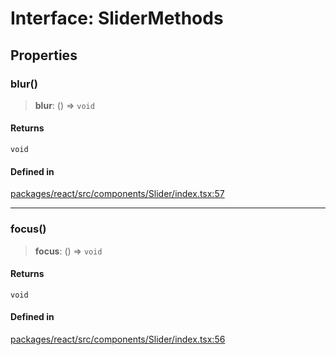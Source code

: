 # Interface: SliderMethods

## Properties

### blur()

> **blur**: () => `void`

#### Returns

`void`

#### Defined in

[packages/react/src/components/Slider/index.tsx:57](https://github.com/m1m0zzz/tremolo-ui/blob/fdce4edd99400093675f850873baf6353f59c74b/packages/react/src/components/Slider/index.tsx#L57)

***

### focus()

> **focus**: () => `void`

#### Returns

`void`

#### Defined in

[packages/react/src/components/Slider/index.tsx:56](https://github.com/m1m0zzz/tremolo-ui/blob/fdce4edd99400093675f850873baf6353f59c74b/packages/react/src/components/Slider/index.tsx#L56)

